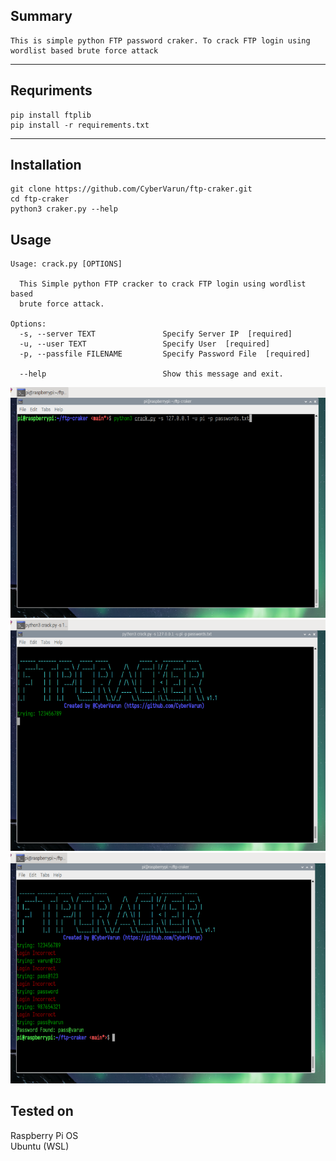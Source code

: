 ## Summary
	This is simple python FTP password craker. To crack FTP login using wordlist based brute force attack

<hr>

## Requriments
``` 
pip install ftplib
pip install -r requirements.txt
```

<hr>

## Installation

```
git clone https://github.com/CyberVarun/ftp-craker.git 
cd ftp-craker
python3 craker.py --help 
```

## Usage
```
Usage: crack.py [OPTIONS]

  This Simple python FTP cracker to crack FTP login using wordlist based
  brute force attack.

Options:
  -s, --server TEXT               Specify Server IP  [required]
  -u, --user TEXT                 Specify User  [required]
  -p, --passfile FILENAME         Specify Password File  [required]

  --help                          Show this message and exit.

```

![Image](./img/preview1.png)
![Image](./img/preview2.png)
![Image](./img/preview3.png)

## Tested on 

Raspberry Pi OS <br>
Ubuntu (WSL)